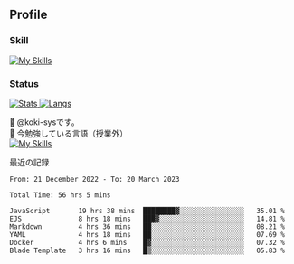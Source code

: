 ## Profile
### Skill
[![My Skills](https://skillicons.dev/icons?i=html,css,javascript,php,java,nodejs,react,bootstrap,docker,laravel,git,github,githubactions,materialui&theme=dark)](https://skillicons.dev)<br>
### Status
[![Stats](https://github-readme-stats.vercel.app/api?username=koki-sys&count_private=true&show_icons=true)
![Langs](https://github-readme-stats.vercel.app/api/top-langs/?username=koki-sys&layout=compact)](https://github.com/koki-sys)

👋 @koki-sysです。<br/>
🌱 今勉強している言語（授業外）<br/>
[![My Skills](https://skillicons.dev/icons?i=typescript,react,golang&theme=dark)](https://skillicons.dev)


<!---
koki-sys/koki-sys is a ✨ special ✨ repository because its `README.md` (this file) appears on your GitHub profile.
You can click the Preview link to take a look at your changes.
--->

最近の記録
<!--START_SECTION:waka-->

```text
From: 21 December 2022 - To: 20 March 2023

Total Time: 56 hrs 5 mins

JavaScript       19 hrs 38 mins  ████████▓░░░░░░░░░░░░░░░░   35.01 %
EJS              8 hrs 18 mins   ███▓░░░░░░░░░░░░░░░░░░░░░   14.81 %
Markdown         4 hrs 36 mins   ██░░░░░░░░░░░░░░░░░░░░░░░   08.21 %
YAML             4 hrs 18 mins   ██░░░░░░░░░░░░░░░░░░░░░░░   07.69 %
Docker           4 hrs 6 mins    █▓░░░░░░░░░░░░░░░░░░░░░░░   07.32 %
Blade Template   3 hrs 16 mins   █▒░░░░░░░░░░░░░░░░░░░░░░░   05.83 %
```

<!--END_SECTION:waka-->
